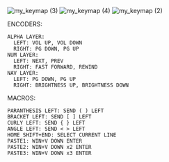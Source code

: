 ![my_keymap (3)](https://github.com/user-attachments/assets/3a1b9c3c-bfe1-47da-95f6-6dd1bf3dca3a)
![my_keymap (4)](https://github.com/user-attachments/assets/ef82384b-3fdd-4c02-bf03-2d6802bdf96c)
![my_keymap (2)](https://github.com/user-attachments/assets/a6d37cae-3ad2-44a9-ab4b-cbfe047e4615)

ENCODERS:

    ALPHA LAYER:
      LEFT: VOL UP, VOL DOWN
      RIGHT: PG DOWN, PG UP
    NUM LAYER:
      LEFT: NEXT, PREV
      RIGHT: FAST FORWARD, REWIND
    NAV LAYER:
      LEFT: PG DOWN, PG UP
      RIGHT: BRIGHTNESS UP, BRIGHTNESS DOWN

MACROS:

    PARANTHESIS LEFT: SEND ( ) LEFT
    BRACKET LEFT: SEND [ ] LEFT
    CURLY LEFT: SEND { } LEFT
    ANGLE LEFT: SEND < > LEFT
    HOME SHIFT+END: SELECT CURRENT LINE
    PASTE1: WIN+V DOWN ENTER
    PASTE2: WIN+V DOWN x2 ENTER
    PASTE3: WIN+V DOWN x3 ENTER


